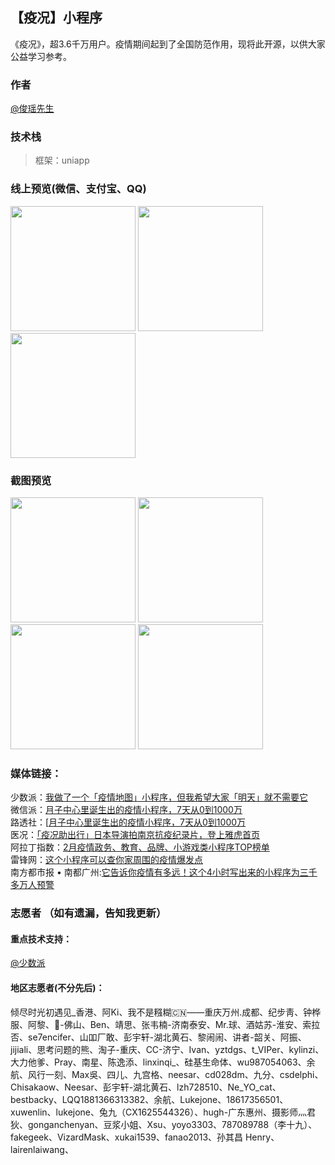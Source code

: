 ## 【疫况】小程序

《疫况》，超3.6千万用户。疫情期间起到了全国防范作用，现将此开源，以供大家公益学习参考。


### 作者
[@俊瑶先生](https://weibo.com/232246784)   
### 技术栈

> 框架：uniapp

### 线上预览(微信、支付宝、QQ)
<div>
<img src="https://files.webhunt.cn/wechat.jpg" width="200" height="auto"/>
<img src="https://files.webhunt.cn/ali.jpg" width="200" height="auto"/>
<img src="https://files.webhunt.cn/qq.png" width="200" height="auto"/>
</div>

### 截图预览
<div>
<img src="https://files.webhunt.cn/1.jpeg" width="200" height="auto"/>
<img src="https://files.webhunt.cn/5.jpeg" width="200" height="auto"/>
<img src="https://files.webhunt.cn/3.jpeg" width="200" height="auto"/>
<img src="https://files.webhunt.cn/4.jpeg" width="200" height="auto"/>

</div>

### 媒体链接：

少数派：[我做了一个「疫情地图」小程序，但我希望大家「明天」就不需要它](https://mp.weixin.qq.com/s/FpTfD1uHYcaKGuggUGP0aA)   
微信派：[月子中心里诞生出的疫情小程序，7天从0到1000万](https://mp.weixin.qq.com/s/t08bCstJzMOVgy2Gse3P6w)   
路透社：[[月子中心里诞生出的疫情小程序，7天从0到1000万](https://uk.reuters.com/article/us-china-health-apps/chinese-citizens-turn-to-virus-tracker-apps-to-avoid-infected-neighborhoods-idUKKBN1ZX2IH)   
医况：[「疫况助出行」日本导演拍南京抗疫纪录片，登上雅虎首页](https://mp.weixin.qq.com/s/Eqj2xaZOvGnpTCwA5eZlqw)   
阿拉丁指数：[2月疫情政务、教育、品牌、小游戏类小程序TOP榜单](https://mp.weixin.qq.com/s/P_gjavKveVp8j0IZ4NAcXw)   
雷锋网：[这个小程序可以查你家周围的疫情爆发点](https://mp.weixin.qq.com/s/nCP8VcsTToN7Dn-Mms8ETw)   
南方都市报 • 南都广州:[它告诉你疫情有多远！这个4小时写出来的小程序为三千多万人预警](https://m.mp.oeeee.com/a/BAAFRD000020200225270122.html?layer=4&share=chat&isndappinstalled=0)   

### 志愿者 （如有遗漏，告知我更新）
#### 重点技术支持：   
[@少数派](https://sspai.com/)   
#### 地区志愿者(不分先后)：   
倾尽时光初遇见_香港、阿Ki、我不是糨糊🇨🇳——重庆万州.成都、纪步靑、钟桦服、阿黎、🚀-佛山、Ben、靖思、张韦楠-济南泰安、Mr.球、酒姑苏-淮安、索拉否、se7encifer、山吅厂敢、彭宇轩-湖北黄石、黎闹闹、讲者-韶关、阿振、jijiali、思考问题的熊、淘子-重庆、CC-济宁、Ivan、yztdgs、t_VIPer、kylinzi、大力他爹、Pray、南星、陈逸添、linxinqi_、硅基生命体、wu987054063、余航、风行一刻、Max吳、四儿、九宫格、neesar、cd028dm、九分、csdelphi、Chisakaow、Neesar、彭宇轩-湖北黄石、lzh728510、Ne_YO_cat、bestbacky、LQQ1881366313382、余航、Lukejone、18617356501、xuwenlin、lukejone、兔九（CX1625544326）、hugh-广东惠州、摄影师灬君狄、gonganchenyan、豆浆小姐、Xsu、yoyo3303、787089788（李十九）、fakegeek、VizardMask、xukai1539、fanao2013、孙其昌 Henry、lairenlaiwang、
